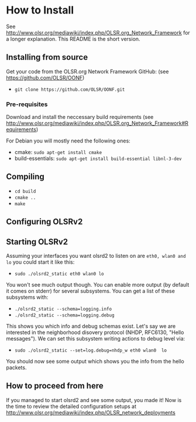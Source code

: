 # How to Install

See http://www.olsr.org/mediawiki/index.php/OLSR.org_Network_Framework for a longer explanation. This README is the short version.

## Installing from source

Get your code from the OLSR.org Network Framework GitHub:
(see https://github.com/OLSR/OONF)

 * ``git clone https://github.com/OLSR/OONF.git``

### Pre-requisites

Download and install the neccessary build requirements
(see http://www.olsr.org/mediawiki/index.php/OLSR.org_Network_Framework#Requirements)

For Debian you will mostly need the following ones:
  * cmake: ``sudo apt-get install cmake``
  * build-essentials: ``sudo apt-get install build-essential libnl-3-dev``

## Compiling
  * ``cd build``
  * ``cmake ..``
  * ``make``

## Configuring OLSRv2

## Starting OLSRv2

Assuming your interfaces you want olsrd2 to listen on are ``eth0, wlan0 and lo`` you could start it like this:

  * ``sudo ./olsrd2_static eth0 wlan0 lo``

You won't see much output though. You can enable more output (by default it comes on stderr) for several subsystems. You can get a list of these subsystems with:

  * ``./olsrd2_static --schema=logging.info``
  * ``./olsrd2_static --schema=logging.debug``

This shows you which info and debug schemas exist. Let's say we are interested in the neighborhood disovery protocol (NHDP, RFC6130, "Hello messages"). We can set this subsystem writing actions to debug level via:

  * ``sudo ./olsrd2_static --set=log.debug=nhdp_w eth0 wlan0  lo``

You should now see some output which shows you the info from the hello packets.

## How to proceed from here

If you managed to start olsrd2 and see some output, you made it! Now is the time to review the detailed configuration setups at http://www.olsr.org/mediawiki/index.php/OLSR_network_deployments 
